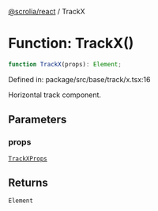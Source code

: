 [@scrolia/react](../README.md) / TrackX

# Function: TrackX()

```ts
function TrackX(props): Element;
```

Defined in: package/src/base/track/x.tsx:16

Horizontal track component.

## Parameters

### props

[`TrackXProps`](../type-aliases/TrackXProps.md)

## Returns

`Element`
